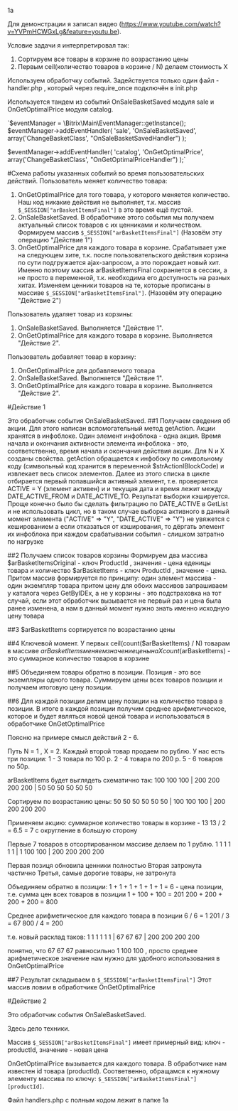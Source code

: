 1a

Для демонстрации я записал видео (https://www.youtube.com/watch?v=YVPmHCWGxLg&feature=youtu.be).


Условие задачи я интерпретировал так:
1) Сортируем все товары в корзине по возрастанию цены
2) Первым ceil(количество товаров в корзине / N) делаем стоимость Х

Используем обработчку событий.
Задействуется только один файл - handler.php , который через require_once подключён в init.php

Используется тандем из событий OnSaleBasketSaved модуля sale и OnGetOptimalPrice модуля catalog.

`$eventManager = \Bitrix\Main\EventManager::getInstance();
$eventManager->addEventHandler(
    'sale',
    'OnSaleBasketSaved',
    array('ChangeBasketClass', "OnSaleBasketSavedHandler")
);

$eventManager->addEventHandler(
    'catalog',
    'OnGetOptimalPrice',
    array('ChangeBasketClass', "OnGetOptimalPriceHandler")
);`

#Схема работы указанных событий во время пользовательских действий.
Пользователь меняет количество товара:
1) OnGetOptimalPrice для того товара, у которого меняется количество. Наш код никакие действия не выполняет, т.к. массив `$_SESSION["arBasketItemsFinal"]` в это время ещё пустой.
2) OnSaleBasketSaved. В обработчике этого события мы получаем актуальный список товаров с их ценниками и количеством. 
Формируем массив `$_SESSION["arBasketItemsFinal"]` (Назовём эту операцию "Действие 1")
3) OnGetOptimalPrice для каждого товара в корзине. Срабатывает уже на следующем хите, т.к. после пользовательского действия корзина по сути подгружается ajax-запросом, а это порождает новый хит. Именно поэтому массив arBasketItemsFinal сохраняется в сессии, а не просто в переменной, т.к. необходима его доступность на разных хитах. 
Изменяем ценники товаров на те, которые прописаны в массиве `$_SESSION["arBasketItemsFinal"]`. (Назовём эту операцию "Действие 2")

Пользователь удаляет товар из корзины:
1) OnSaleBasketSaved. Выполняется "Действие 1".
2) OnGetOptimalPrice для каждого товара в корзине. Выполняется "Действие 2".

Пользователь добавляет товар в корзину:
1) OnGetOptimalPrice для добавляемого товара
1) OnSaleBasketSaved. Выполняется "Действие 1".
2) OnGetOptimalPrice для каждого товара в корзине. Выполняется "Действие 2".


#Действие 1

Это обработчик события OnSaleBasketSaved.
##1 Получаем сведения об акции. Для этого написан вспомогательный метод getAction.
Акции хранятся в инфоблоке. Один элемент инфоблока - одна акция. Время начала и окончания активности элемента инфоблока - это, соответственно, время начала и окончания действия акции.
Для N и X созданы свойства.
getAction обращается к инфобоку по символьному коду (символьный код хранится в переменной $strActionIBlockCode) и
извлекает весь список элементов. Далее из этого списка в цикле отбирается первый попавшийся активный элемент, т.е. проверяется ACTIVE = Y (элемент активен) и
и текущая дата и время лежит между DATE_ACTIVE_FROM и DATE_ACTIVE_TO.
Результат выборки кэшируется. 
Проще конечно было бы сделать фильтрацию по DATE_ACTIVE в GetList и 
не использовать цикл, но в таком случае выборка активного в данный 
момент элемента ("ACTIVE" => "Y", "DATE_ACTIVE" => "Y") не увяжется с кешированием
а если отказаться от кэширования, то дёргать элемент их инфоблока при каждом 
срабатывании события - слишком затратно по нагрузке

##2 Получаем список товаров корзины
Формируем два массива
$arBasketItemsOriginal - ключ ProductId , значения - цена еденицы товара и количество 
$arBasketItems - ключ ProductId , значение - цена. Притом массив формируется по принципу: один элемент массива - один экземпляр товара
притом цену для обоих массивов запрашиваем у каталога через GetByIDEx, а не у корзины - это подстраховка на тот случай, если этот обработчик вызывается не 
первый раз и цена была ранее изменена, а нам в данный момент нужно знать именно исходную цену товара

##3 $arBasketItems сортируется по возрастанию цены

##4 Ключевой момент. У первых ceil(count($arBasketItems) / N) товарам в массиве $arBasketItems меняем значение цены на Х
count($arBasketItems) - это суммарное количество товаров в корзине

##5 Объединяем товары обратно в позиции. 
Позиция - это все экземпляры одного товара. Суммируем цены всех товаров позиции и получаем итоговую цену позиции.

##6 Для каждой позиции делим цену позиции на количество товара в позиции.
В итоге в каждой позиции получим среднее арифметическое, которое и будет являться новой ценой товара и использоваться в обработчике OnGetOptimalPrice

Поясню на примере смысл действий 2 - 6.

Путь N = 1 , X = 2. Каждый второй товар продаем по рублю.
У нас есть три позиции:
1 - 3 товара по 100 р.
2 - 4 товара по 200 р.
5 - 6 товаров по 50р.

arBasketItems будет выглядеть схематично так:
100 100 100 | 200 200 200 200 | 50 50 50 50 50 50 

Сортируем по возрастанию цены:
50 50 50 50 50 50 | 100 100 100 | 200 200 200 200

Применяем акцию:
суммарное количество товары в корзине - 13
13 / 2 = 6.5 = 7 с округление в большую сторону

Первые 7 товаров в отсортированном массиве делаем по 1 рублю.
1 1 1 1 1 1 | 1 100 100 | 200 200 200 200

Первая позиця обновила ценники полностью
Вторая затронута частично
Третья, самые дорогие товары, не затронута

Объединяем обратно в позиции:
1 + 1 + 1 + 1 + 1 + 1 = 6 - цена позиции, т.е. сумма цен всех товаров в позиции
1 + 100 + 100 = 201
200 + 200 + 200 + 200 = 800

Среднее арифметическое для каждого товара в позиции
6 / 6 = 1
201 / 3 = 67
800 / 4 = 200

т.е. новый расклад таков: 
1 1 1 1 1 1 | 67 67 67 | 200 200 200 200

понятно, что 67 67 67 равносильно 1 100 100 , просто среднее арифметическое значение нам нужно для удобного использования в OnGetOptimalPrice

##7 Результат складываем в `$_SESSION["arBasketItemsFinal"]`
Этот массив ловим в обработчике OnGetOptimalPrice



#Действие 2

Это обработчик события OnSaleBasketSaved.

Здесь дело техники.

Массив `$_SESSION["arBasketItemsFinal"]` имеет примерный вид:
ключ - productId, значение - новая цена 

OnGetOptimalPrice вызывается для каждого товара. В обработчике нам известен id товара (productId).
Соответвенно, обращамся к нужному элементу массива по ключу:
`$_SESSION["arBasketItemsFinal"][productId]`. 




Файл handlers.php c полным кодом лежит в папке 1а